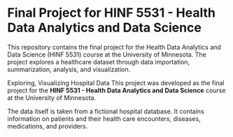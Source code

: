 # Final Project for HINF 5531 - Health Data Analytics and Data Science

This repository contains the final project for the Health Data Analytics and Data Science (HINF 5531) course at the University of Minnesota. The project explores a healthcare dataset through data importation, summarization, analysis, and visualization.

Exploring, Visualizing Hospital Data 
This project was developed as the final project for the **HINF 5531 - Health Data Analytics and Data Science** course at the University of Minnesota.

The data itself is taken from a fictional hospital database. It contains information on patients and their health care encounters, diseases, medications, and providers. 

